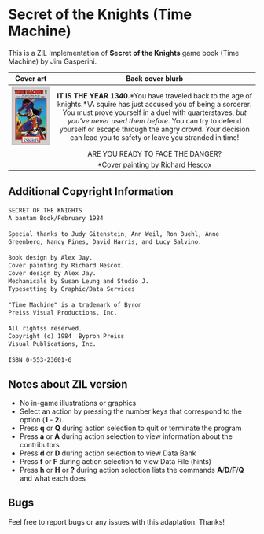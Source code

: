 # Secret of the Knights (Time Machine)

This is a ZIL Implementation of **Secret of the Knights** game book (Time Machine) by Jim Gasperini.

| **Cover art** | **Back cover blurb**|
|:-:|:-:|
|![Cover Art](/images/secret-knights.jpg)|**IT IS THE YEAR 1340.**\*You have traveled back to the age of knights.*\A squire has just accused you of being a sorcerer. You must prove yourself in a duel with quarterstaves, *but you've never used them before.*  You can try to defend yourself or escape through the angry crowd. Your decision can lead you to safety or leave you stranded in time!|
| |ARE YOU READY TO FACE THE DANGER?|
| |*Cover painting by Richard Hescox|

## Additional Copyright Information 

```
SECRET OF THE KNIGHTS
A bantam Book/February 1984

Special thanks to Judy Gitenstein, Ann Weil, Ron Buehl, Anne Greenberg, Nancy Pines, David Harris, and Lucy Salvino.

Book design by Alex Jay.
Cover painting by Richard Hescox.
Cover design by Alex Jay.
Mechanicals by Susan Leung and Studio J.
Typesetting by Graphic/Data Services

"Time Machine" is a trademark of Byron
Preiss Visual Productions, Inc.

All rightss reserved.
Copyright (c) 1984  Bypron Preiss
Visual Publications, Inc.

ISBN 0-553-23601-6
```

## Notes about ZIL version

- No in-game illustrations or graphics
- Select an action by pressing the number keys that correspond to the option (**1** - **2**).
- Press **q** or **Q** during action selection to quit or terminate the program
- Press **a** or **A** during action selection to view information about the contributors
- Press **d** or **D** during action selection to view Data Bank
- Press **f** or **F** during action selection to view Data File (hints)
- Press **h** or **H** or **?** during action selection lists the commands **A**/**D**/**F**/**Q** and what each does 

## Bugs

Feel free to report bugs or any issues with this adaptation. Thanks!
